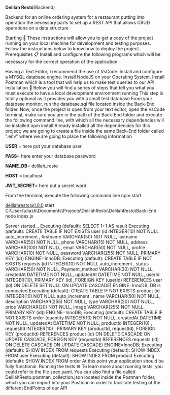 **Delilah Restó**(Backend)

Backend for an online ordering system for a restaurant putting into operation the necessary parts to set up a REST API that allows CRUD operations on a data structure

Starting 🚀 These instructions will allow you to get a copy of the project running on your local machine for development and testing purposes. Follow the instructions below to know how to deploy the project. Prerequisites 📋 Install and configure the following programs which will be necessary for the correct operation of the application

Having a Text Editor, I recommend the use of VsCode.
Install and configure a MYSQL database engine.
Install NodeJS on your Operating System.
Install Postman which is a tool that will help us to make test queries to our API. Installation 🔧 Below you will find a series of steps that tell you what you must execute to have a local development environment running This step is totally optional as it provides you with a small test database
From your database monitor, run the database.sql file located inside the Back-End folder. Now, once the project is open from your text editor, open the VsCode terminal, make sure you are in the path of the Back-End folder and execute the following command line, with which all the necessary dependencies will be installed npm install Already installed all the dependencies for this project; we are going to create a file inside the same Back-End folder called ".env" where we are going to place the following information


**USER** = here put your database user

**PASS**= here enter your database password

**NAME_DB**= delilah_resto

**HOST** = localhost

**JWT_SECRET**= here put a secret word

From the terminal, execute the following command line npm start

delilahresto@1.0.0 start C:\Users\diazk\Documents\Projects\DelilahResto\DelilahResto\Back-End node index.js

Server started... Executing (default): SELECT 1+1 AS result Executing (default): CREATE TABLE IF NOT EXISTS user (id INTEGER(10) NOT NULL auto_increment , firstname VARCHAR(50) NOT NULL, lastname VARCHAR(50) NOT NULL, phone VARCHAR(15) NOT NULL, address VARCHAR(100) NOT NULL, email VARCHAR(50) NOT NULL, profile VARCHAR(10) NOT NULL, password VARCHAR(255) NOT NULL, PRIMARY KEY (id)) ENGINE=InnoDB; Executing (default): CREATE TABLE IF NOT EXISTS requests (id INTEGER(10) NOT NULL auto_increment , status VARCHAR(50) NOT NULL, Payment_method VARCHAR(30) NOT NULL, createdAt DATETIME NOT NULL, updatedAt DATETIME NOT NULL, userId INTEGER(10), PRIMARY KEY (id), FOREIGN KEY (userId) REFERENCES user (id) ON DELETE SET NULL ON UPDATE CASCADE) ENGINE=InnoDB; DB is connected Executing (default): CREATE TABLE IF NOT EXISTS product (id INTEGER(10) NOT NULL auto_increment , name VARCHAR(50) NOT NULL, description VARCHAR(255) NOT NULL, type VARCHAR(20) NOT NULL, price VARCHAR(20) NOT NULL, image VARCHAR(255) NOT NULL, PRIMARY KEY (id)) ENGINE=InnoDB; Executing (default): CREATE TABLE IF NOT EXISTS order (quantity INTEGER(10) NOT NULL, createdAt DATETIME NOT NULL, updatedAt DATETIME NOT NULL, productId INTEGER(10) , requestId INTEGER(10) , PRIMARY KEY (productId, requestId), FOREIGN KEY (productId) REFERENCES product (id) ON DELETE CASCADE ON UPDATE CASCADE, FOREIGN KEY (requestId) REFERENCES requests (id) ON DELETE CASCADE ON UPDATE CASCADE) ENGINE=InnoDB; Executing (default): SHOW INDEX FROM requests Executing (default): SHOW INDEX FROM user Executing (default): SHOW INDEX FROM product Executing (default): SHOW INDEX FROM order At this point your application should be fully functional. Running the tests ⚙️ To learn more about running tests, you could refer to the file spec.yaml. You can also find a file called DelilahResto.postman_collection.json located inside the Postman folder, which you can import into your Postman in order to facilitate testing of the different EndPoints of our API

